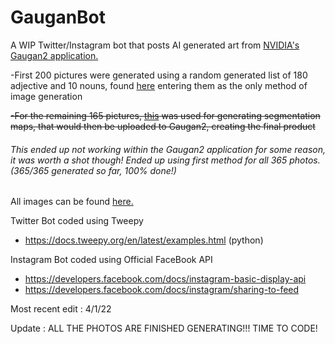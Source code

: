 # GauganBot
A WIP Twitter/Instagram bot that posts AI generated art from [NVIDIA's Gaugan2 application.](http://gaugan.org/gaugan2/)

 -First 200 pictures were generated using a random generated list of 180 adjective and 10 nouns, found [here](https://raw.githubusercontent.com/2lag/GauganBot/main/comboList.txt) entering them as the only method of image generation
 

 ~~-For the remaining 165 pictures, [this](https://raw.githubusercontent.com/2lag/GauganBot/main/randomColors.pde) was used for generating segmentation maps, that would then be uploaded to Gaugan2, creating the final product~~
  ###### This ended up not working within the Gaugan2 application for some reason, it was worth a shot though! Ended up using first method for all 365 photos. (365/365 generated so far, 100% done!)

 
 All images can be found [here.](https://github.com/2lag/GauganBot/tree/main/pics)

Twitter Bot coded using Tweepy
 - https://docs.tweepy.org/en/latest/examples.html (python)

Instagram Bot coded using Official FaceBook API
 - https://developers.facebook.com/docs/instagram-basic-display-api
 - https://developers.facebook.com/docs/instagram/sharing-to-feed

Most recent edit : 4/1/22

Update : ALL THE PHOTOS ARE FINISHED GENERATING!!! TIME TO CODE!
